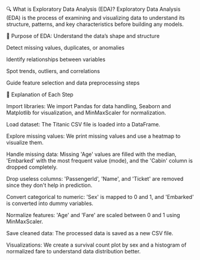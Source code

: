 🔍 What is Exploratory Data Analysis (EDA)?
Exploratory Data Analysis (EDA) is the process of examining and visualizing data to understand its structure, patterns, and key characteristics before building any models.

🧠 Purpose of EDA:
Understand the data’s shape and structure

Detect missing values, duplicates, or anomalies

Identify relationships between variables

Spot trends, outliers, and correlations

Guide feature selection and data preprocessing steps

📌 Explanation of Each Step

Import libraries: We import Pandas for data handling, Seaborn and Matplotlib for visualization, and MinMaxScaler for normalization.

Load dataset: The Titanic CSV file is loaded into a DataFrame.

Explore missing values: We print missing values and use a heatmap to visualize them.

Handle missing data: Missing 'Age' values are filled with the median, 'Embarked' with the most frequent value (mode), and the 'Cabin' column is dropped completely.

Drop useless columns: 'PassengerId', 'Name', and 'Ticket' are removed since they don't help in prediction.

Convert categorical to numeric: 'Sex' is mapped to 0 and 1, and 'Embarked' is converted into dummy variables.

Normalize features: 'Age' and 'Fare' are scaled between 0 and 1 using MinMaxScaler.

Save cleaned data: The processed data is saved as a new CSV file.

Visualizations: We create a survival count plot by sex and a histogram of normalized fare to understand data distribution better.

